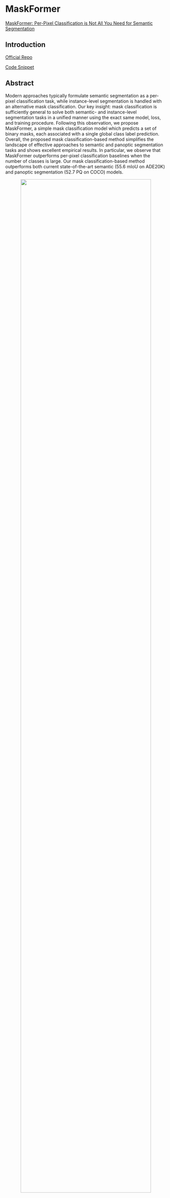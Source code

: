 # MaskFormer

[MaskFormer: Per-Pixel Classification is Not All You Need for Semantic Segmentation](https://arxiv.org/abs/2107.06278)

## Introduction

<!-- [ALGORITHM] -->

<a href="https://github.com/facebookresearch/MaskFormer/">Official Repo</a>

<a href="https://github.com/open-mmlab/mmdetection/blob/dev-3.x/mmdet/models/dense_heads/maskformer_head.py#L21">Code Snippet</a>

## Abstract

<!-- [ABSTRACT] -->

Modern approaches typically formulate semantic segmentation as a per-pixel classification task, while instance-level segmentation is handled with an alternative mask classification. Our key insight: mask classification is sufficiently general to solve both semantic- and instance-level segmentation tasks in a unified manner using the exact same model, loss, and training procedure. Following this observation, we propose MaskFormer, a simple mask classification model which predicts a set of binary masks, each associated with a single global class label prediction. Overall, the proposed mask classification-based method simplifies the landscape of effective approaches to semantic and panoptic segmentation tasks and shows excellent empirical results. In particular, we observe that MaskFormer outperforms per-pixel classification baselines when the number of classes is large. Our mask classification-based method outperforms both current state-of-the-art semantic (55.6 mIoU on ADE20K) and panoptic segmentation (52.7 PQ on COCO) models.

<!-- [IMAGE] -->

<div align=center>
<img src="https://user-images.githubusercontent.com/24582831/199215459-ea507126-aafe-4823-8eb1-ae6487509d5c.png" width="90%"/>
</div>

```bibtex
@article{cheng2021per,
  title={Per-pixel classification is not all you need for semantic segmentation},
  author={Cheng, Bowen and Schwing, Alex and Kirillov, Alexander},
  journal={Advances in Neural Information Processing Systems},
  volume={34},
  pages={17864--17875},
  year={2021}
}
```

### Usage

- MaskFormer model needs to install [MMDetection](https://github.com/open-mmlab/mmdetection) first.

```shell
pip install "mmdet>=3.0.0rc4"
```

If related MMDetection version unfounded, you can modify [related code](https://github.com/open-mmlab/mmdetection/blob/dev-3.x/mmdet/models/dense_heads/maskformer_head.py#L106) like [MMDetection PR](https://github.com/open-mmlab/mmdetection/pull/9176) on your own to fix its bug:

From

```python
if pixel_decoder_type == 'PixelDecoder' and (
        self.decoder_embed_dims != in_channels[-1]
        or enforce_decoder_input_project):
```

to

```python
if type(self.pixel_decoder) == PixelDecoder and (
        self.decoder_embed_dims != in_channels[-1]
        or enforce_decoder_input_project):
```

Which would treat `mmdet.PixelDecoder` the same with `PixelDecoder` in this MMDetection `if` conditional statement.

## Results and models

### ADE20K

| Method     | Backbone  | Crop Size | Lr schd | Mem (GB) | Inf time (fps) | mIoU  | mIoU(ms+flip) | config                                                                                                                                       | download                                                                                                                                                                                                                                                                                                                                                                                                     |
| ---------- | --------- | --------- | ------- | -------- | -------------- | ----- | ------------- | -------------------------------------------------------------------------------------------------------------------------------------------- | ------------------------------------------------------------------------------------------------------------------------------------------------------------------------------------------------------------------------------------------------------------------------------------------------------------------------------------------------------------------------------------------------------------ |
| MaskFormer | R-50-D32  | 512x512   | 160000  | 3.29     | 42.20          | 44.29 | -             | [config](https://github.com/open-mmlab/mmsegmentation/blob/dev-1.x/configs/maskformer/maskformer_r50-d32_8xb2-160k_ade20k-512x512.py)        | [model](https://download.openmmlab.com/mmsegmentation/v0.5/maskformer/maskformer_r50-d32_8xb2-160k_ade20k-512x512/maskformer_r50-d32_8xb2-160k_ade20k-512x512_20221030_182724-cbd39cc1.pth) \| [log](https://download.openmmlab.com/mmsegmentation/v0.5/maskformer/maskformer_r50-d32_8xb2-160k_ade20k-512x512/maskformer_r50-d32_8xb2-160k_ade20k-512x512_20221030_182724.json)                             |
| MaskFormer | R-101-D32 | 512x512   | 160000  | 4.12     | 34.90          | 45.11 | -             | [config](https://github.com/open-mmlab/mmsegmentation/blob/dev-1.x/configs/maskformer/maskformer_r101-d32_8xb2-160k_ade20k-512x512.py)       | [model](https://download.openmmlab.com/mmsegmentation/v0.5/maskformer/maskformer_r101-d32_8xb2-160k_ade20k-512x512/maskformer_r101-d32_8xb2-160k_ade20k-512x512_20221031_223053-c8e0931d.pth) \| [log](https://download.openmmlab.com/mmsegmentation/v0.5/maskformer/maskformer_r101-d32_8xb2-160k_ade20k-512x512/maskformer_r101-d32_8xb2-160k_ade20k-512x512_20221031_223053.json)                         |
| MaskFormer | Swin-T    | 512x512   | 160000  | 3.73     | 40.53          | 46.99 | -             | [config](https://github.com/open-mmlab/mmsegmentation/blob/dev-1.x/configs/maskformer/maskformer_swin-t_upernet_8xb2-160k_ade20k-512x512.py) | [model](https://download.openmmlab.com/mmsegmentation/v0.5/maskformer/maskformer_swin-t_upernet_8xb2-160k_ade20k-512x512/maskformer_swin-t_upernet_8xb2-160k_ade20k-512x512_20221102_111617-4f158299.pth) \| [log](https://download.openmmlab.com/mmsegmentation/v0.5/maskformer/maskformer_swin-t_upernet_8xb2-160k_ade20k-512x512/maskformer_swin-t_upernet_8xb2-160k_ade20k-512x512_20221102_111617.json) |
| MaskFormer | Swin-S    | 512x512   | 160000  | 5.33     | 26.98          | 49.75 | -             | [config](https://github.com/open-mmlab/mmsegmentation/blob/dev-1.x/configs/maskformer/maskformer_swin-s_upernet_8xb2-160k_ade20k-512x512.py) | [model](https://download.openmmlab.com/mmsegmentation/v0.5/maskformer/maskformer_swin-s_upernet_8xb2-160k_ade20k-512x512/maskformer_swin-s_upernet_8xb2-160k_ade20k-512x512_20221103_013242-3bec1052.pth) \| [log](https://download.openmmlab.com/mmsegmentation/v0.5/maskformer/maskformer_swin-s_upernet_8xb2-160k_ade20k-512x512/maskformer_swin-s_upernet_8xb2-160k_ade20k-512x512_20221103_013242.json) |

Note:

- All experiments of MaskFormer are implemented with 8 V100 (32G) GPUs with 2 samplers per GPU.
- The results of MaskFormer are relatively not stable, variance of `R-101-D32` is 44.7 to 46.0, variance of `Swin-S` is 49.0 to 49.8.
- The ResNet backbones utilized in MaskFormer models are standard `ResNet` rather than `ResNetV1c`.
- `MultiScaleFlipAug` is not supported in MMSegmentation 1.x version yet, we would add "ms+flip" results as soon as possible.
